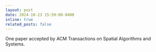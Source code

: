 ```yaml
---
layout: post
date: 2024-10-23 15:59:00-0400
inline: true
related_posts: false
---
```


One paper accepted by ACM Transactions on Spatial Algorithms and Systems.